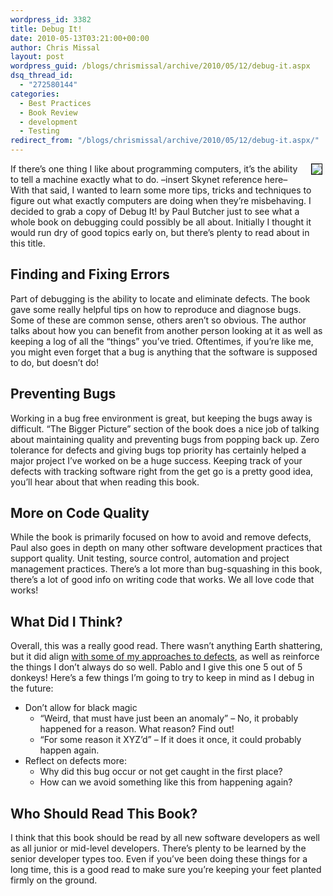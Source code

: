 ```yaml
---
wordpress_id: 3382
title: Debug It!
date: 2010-05-13T03:21:00+00:00
author: Chris Missal
layout: post
wordpress_guid: /blogs/chrismissal/archive/2010/05/12/debug-it.aspx
dsq_thread_id:
  - "272580144"
categories:
  - Best Practices
  - Book Review
  - development
  - Testing
redirect_from: "/blogs/chrismissal/archive/2010/05/12/debug-it.aspx/"
---
```

 <img style="float: right;margin-left: 5px;margin-right: 5px;margin-top: 0px;margin-bottom: 0px;border: 1px solid black" src="http://assets3.pragprog.com/images/covers/190x228/pbdp.jpg" align="right" />If there&rsquo;s one thing I like about programming computers, it&rsquo;s the ability to tell a machine exactly what to do. &#8211;insert Skynet reference here&#8211; With that said, I wanted to learn some more tips, tricks and techniques to figure out what exactly computers are doing when they&rsquo;re misbehaving. I decided to grab a copy of Debug It! by Paul Butcher just to see what a whole book on debugging could possibly be all about. Initially I thought it would run dry of good topics early on, but there&rsquo;s plenty to read about in this title. 

## Finding and Fixing Errors

Part of debugging is the ability to locate and eliminate defects. The book gave some really helpful tips on how to reproduce and diagnose bugs. Some of these are common sense, others aren&rsquo;t so obvious. The author talks about how you can benefit from another person looking at it as well as keeping a log of all the &ldquo;things&rdquo; you&rsquo;ve tried. Oftentimes, if you&rsquo;re like me, you might even forget that a bug is anything that the software is supposed to do, but doesn&rsquo;t do!

## Preventing Bugs

Working in a bug free environment is great, but keeping the bugs away is difficult. &ldquo;The Bigger Picture&rdquo; section of the book does a nice job of talking about maintaining quality and preventing bugs from popping back up. Zero tolerance for defects and giving bugs top priority has certainly helped a major project I&rsquo;ve worked on be a huge success. Keeping track of your defects with tracking software right from the get go is a pretty good idea, you&rsquo;ll hear about that when reading this book.

## More on Code Quality

While the book is primarily focused on how to avoid and remove defects, Paul also goes in depth on many other software development practices that support quality. Unit testing, source control, automation and project management practices. There&rsquo;s a lot more than bug-squashing in this book, there&rsquo;s a lot of good info on writing code that works. We all love code that works!

## What Did I Think?

Overall, this was a really good read. There wasn&rsquo;t anything Earth shattering, but it did align [with some of my approaches to defects](/blogs/chrismissal/archive/2010/02/02/how-i-approach-a-defect.aspx "How I Approach a Defect"), as well as reinforce the things I don&rsquo;t always do so well. Pablo and I give this one 5 out of 5 donkeys! Here&rsquo;s a few things I&rsquo;m going to try to keep in mind as I debug in the future:

  * Don&rsquo;t allow for black magic 
      * &ldquo;Weird, that must have just been an anomaly&rdquo; &ndash; No, it probably happened for a reason. What reason? Find out! 
      * &ldquo;For some reason it XYZ&rsquo;d&rdquo; &ndash; If it does it once, it could probably happen again. 
  * Reflect on defects more: 
      * Why did this bug occur or not get caught in the first place? 
      * How can we avoid something like this from happening again? 

## Who Should Read This Book?

I think that this book should be read by all new software developers as well as all junior or mid-level developers. There&rsquo;s plenty to be learned by the senior developer types too. Even if you&rsquo;ve been doing these things for a long time, this is a good read to make sure you&rsquo;re keeping your feet planted firmly on the ground.